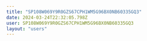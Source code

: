 ```yaml
---
title: "SP108W069Y9R0GZS67CPH1WM5G96BX0NB60335GQ3"
date: 2024-03-24T22:32:05.798Z
user: SP108W069Y9R0GZS67CPH1WM5G96BX0NB60335GQ3
layout: "users"
---
```

    